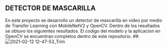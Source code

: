 ## DETECTOR DE MASCARILLA
En este proyecto se desarrollo un detector de mascarilla en video por medio de Transfer Learning con MobileNetV2 y OpenCV. Dentro de los resultados se obtuvo los siguientes resultados. El codigo del modelo y la aplicacion en OpenCV se encuentran completos dentro de este repositorio.
##.
![2021-02-12 12-47-53_Trim](https://user-images.githubusercontent.com/66838187/107803743-03d44480-6d31-11eb-9bbf-e27edaae1aea.gif)
